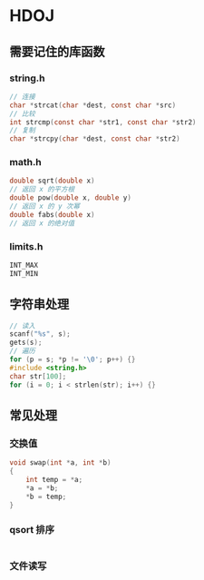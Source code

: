 # HDOJ

## 需要记住的库函数

### string.h

```C
// 连接
char *strcat(char *dest, const char *src)
// 比较
int strcmp(const char *str1, const char *str2)
// 复制
char *strcpy(char *dest, const char *str2)
```



### math.h

```C
double sqrt(double x)
// 返回 x 的平方根
double pow(double x, double y)
// 返回 x 的 y 次幂
double fabs(double x)
// 返回 x 的绝对值
```

### limits.h

```C
INT_MAX
INT_MIN
```

## 字符串处理

```C
// 读入
scanf("%s", s);
gets(s);
// 遍历
for (p = s; *p != '\0'; p++) {}
#include <string.h>
char str[100];
for (i = 0; i < strlen(str); i++) {}
```

## 常见处理

### 交换值

```c
void swap(int *a, int *b)
{
    int temp = *a;
    *a = *b;
    *b = temp;
}
```

### qsort 排序

```C

```

### 文件读写

